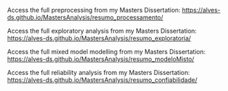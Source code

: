 Access the full preprocessing from my Masters Dissertation: https://alves-ds.github.io/MastersAnalysis/resumo_processamento/


Access the full exploratory analysis from my Masters Dissertation: https://alves-ds.github.io/MastersAnalysis/resumo_exploratoria/


Access the full mixed model modelling from my Masters Dissertation: https://alves-ds.github.io/MastersAnalysis/resumo_modeloMisto/


Access the full reliability analysis from my Masters Dissertation: https://alves-ds.github.io/MastersAnalysis/resumo_confiabilidade/

